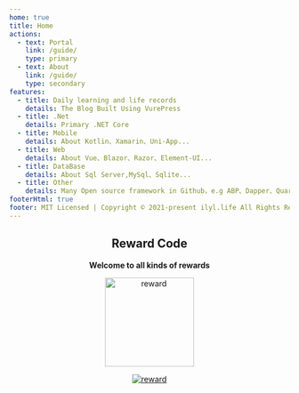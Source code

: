 ```yaml
---
home: true
title: Home
actions:
  - text: Portal
    link: /guide/
    type: primary
  - text: About
    link: /guide/
    type: secondary
features:
  - title: Daily learning and life records
    details: The Blog Built Using VurePress
  - title: .Net
    details: Primary .NET Core
  - title: Mobile
    details: About Kotlin、Xamarin、Uni-App...
  - title: Web
    details: About Vue、Blazor、Razor、Element-UI...
  - title: DataBase
    details: About Sql Server,MySql、Sqlite...
  - title: Other
    details: Many Open source framework in Github，e.g ABP、Dapper、Quartz.Net、NLog..
footerHtml: true
footer: MIT Licensed | Copyright © 2021-present ilyl.life All Rights Reserved. </br><a href="http://beian.miit.gov.cn" target="_blank">苏ICP备2021053735号-1</a>&nbsp;&nbsp;<img  src="备案图标.png" alt="公网备案"/>&nbsp;&nbsp;<a href="http://www.beian.gov.cn/portal/registerSystemInfo?recordcode=32118302000302" target="_blank">苏公网安备32118302000302号</a> 
---
```



<div style="text-align:center;">

## Reward Code

**Welcome to all kinds of  rewards**

<img width="160" height="160" :src="$withBase('/images/reward.png')" alt="reward"/>

[![reward](https://badgen.net/github/last-commit/TgT982474256/blog/main)](https://ilyl.life/)
</div>
